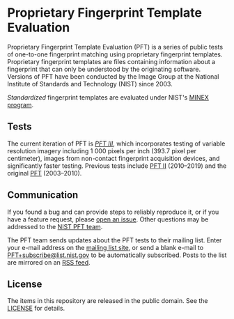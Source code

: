 Proprietary Fingerprint Template Evaluation
===========================================

Proprietary Fingerprint Template Evaluation (PFT) is a series of public tests of
one-to-one fingerprint matching using proprietary fingerprint templates.
Proprietary fingerprint templates are files containing information about a
fingerprint that can only be understood by the originating software. Versions of
PFT have been conducted by the Image Group at the National Institute of
Standards and Technology (NIST) since 2003.

*Standardized* fingerprint templates are evaluated under NIST's [MINEX program].

Tests
-----
The current iteration of PFT is [*PFT III*][pft3-gh], which incorporates
testing of variable resolution imagery including 1 000 pixels per inch (393.7
pixel per centimeter), images from non-contact fingerprint acquisition devices,
and significantly faster testing. Previous tests include [PFT II] (2010–2019)
and the original [PFT] (2003–2010).

Communication
-------------
If you found a bug and can provide steps to reliably reproduce it, or if you
have a feature request, please [open an issue]. Other questions may be addressed
to the [NIST PFT team](mailto:pft@nist.gov).

The PFT team sends updates about the PFT tests to their mailing list. Enter your
e-mail address on the [mailing list site], or send a blank e-mail to
PFT+subscribe@list.nist.gov to be automatically subscribed. Posts to the list
are mirrored on an [RSS feed].

License
-------
The items in this repository are released in the public domain. See the
[LICENSE] for details.

[MINEX program]: https://github.com/usnistgov/minex
[pft3-gh]: https://github.com/usnistgov/pft/tree/master/pftiii
[PFT II]: https://www.nist.gov/itl/iad/image-group/proprietary-fingerprint-template-evaluation-pftii
[PFT]: https://www.nist.gov/itl/iad/image-group/nist-proprietary-fingerprint-template-pft-evaluation-2003-2010
[open an issue]: https://github.com/usnistgov/pft/issues
[mailing list site]: https://groups.google.com/a/list.nist.gov/forum/#!forum/pft/join
[RSS feed]: https://groups.google.com/a/list.nist.gov/forum/feed/pft/msgs/rss.xml
[LICENSE]: https://github.com/usnistgov/pft/blob/master/LICENSE.md
